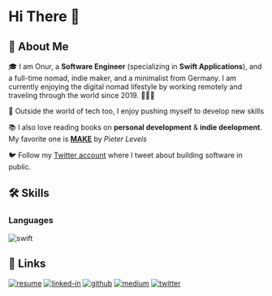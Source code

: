 # Hi There 👋

## 🚀 About Me

🎓 I am Onur, a **Software Engineer** (specializing in **Swift Applications**), and a full-time nomad, indie maker, and a minimalist from Germany. I am currently enjoying the digital nomad lifestyle by working remotely and traveling through the world since 2019. 👨‍💻🎒

🎸 Outside the world of tech too, I enjoy pushing myself to develop new skills

📚 I also love reading books on **personal development** & **indie deelopment**. My favorite one is [**MAKE**](https://makebook.io) by _Pieter Levels_

🐦 Follow my [Twitter account](https://twitter.com/nryrk) where I tweet about building software in public. 

## 🛠️ Skills

### Languages

![swift](https://img.shields.io/badge/Swift-F05138?style=for-the-badge&logo=Swift&logoColor=white)

## 🔗 Links
[![resume](https://img.shields.io/badge/Resume-4285F4?style=for-the-badge&logo=read-the-docs&logoColor=white)](https://todo)
[![linked-in](https://img.shields.io/badge/Linked_In-0077B5?style=for-the-badge&logo=LinkedIn&logoColor=white)](https://www.linkedin.com/)
[![github](https://img.shields.io/badge/GitHub-000000?style=for-the-badge&logo=GitHub&logoColor=white)](https://github.com/nryrk)
[![medium](https://img.shields.io/badge/medium-000000?style=for-the-badge&logo=medium&logoColor=white)](https://medium.com/@nryrk)
[![twitter](https://img.shields.io/badge/medium-000000?style=for-the-badge&logo=twitter&logoColor=white)](https://twitter.com/nryrk)
